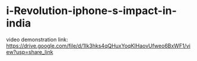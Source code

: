 # i-Revolution-iphone-s-impact-in-india
video demonstration link: https://drive.google.com/file/d/1Ik3hks4qQHuxYoqKIHaovUfweo6BxWF1/view?usp=share_link
